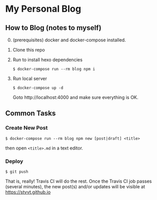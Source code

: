 # My Personal Blog

## How to Blog (notes to myself)

0. (prerequisites) docker and docker-compose installed.
1. Clone this repo
1. Run to install hexo dependencies
    ```
    $ docker-compose run --rm blog npm i
    ```
1. Run local server
    ```
    $ docker-compose up -d
    ```

    Goto http://localhost:4000 and make sure everything is OK.

## Common Tasks

### Create New Post
```
$ docker-compose run --rm blog npm new [post|draft] <title>
```
then open `<title>.md` in a text editor.

### Deploy
```
$ git push
```
That is, really! Travis CI will do the rest. Once the Travis CI job passes (several minutes), the new post(s) and/or updates will be visible at https://stvvt.github.io